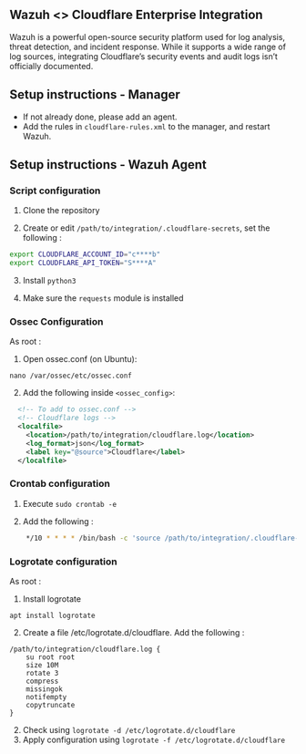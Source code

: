 ## Wazuh <> Cloudflare Enterprise Integration

Wazuh is a powerful open-source security platform used for log analysis, threat detection, and incident response. While it supports a wide range of log sources, integrating Cloudflare’s security events and audit logs isn’t officially documented.

## Setup instructions - Manager

- If not already done, please add an agent.
- Add the rules in `cloudflare-rules.xml` to the manager, and restart Wazuh.

## Setup instructions - Wazuh Agent

### Script configuration

1. Clone the repository

2. Create or edit `/path/to/integration/.cloudflare-secrets`, set the following :

```bash
export CLOUDFLARE_ACCOUNT_ID="c****b"
export CLOUDFLARE_API_TOKEN="S****A"
```

3. Install `python3`

4. Make sure the `requests` module is installed

### Ossec Configuration

As root :

1. Open ossec.conf (on Ubuntu):

```nano /var/ossec/etc/ossec.conf```

2. Add the following inside `<ossec_config>`: 

```xml
  <!-- To add to ossec.conf -->
  <!-- Cloudflare logs -->
  <localfile>
    <location>/path/to/integration/cloudflare.log</location>
    <log_format>json</log_format>
    <label key="@source">Cloudflare</label>
  </localfile>
```


### Crontab configuration

1. Execute `sudo crontab -e`

2. Add the following :

```bash
    */10 * * * * /bin/bash -c 'source /path/to/integration/.cloudflare-secrets && python3 /path/to/integration/cloudflare.py'
```

### Logrotate configuration

As root :

1. Install logrotate

```apt install logrotate```

2. Create a file /etc/logrotate.d/cloudflare. Add the following :

```
/path/to/integration/cloudflare.log {
    su root root
    size 10M
    rotate 3
    compress
    missingok
    notifempty
    copytruncate
}
```

2. Check using `logrotate -d /etc/logrotate.d/cloudflare`
3. Apply configuration using `logrotate -f /etc/logrotate.d/cloudflare`
